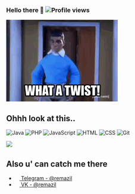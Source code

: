 ### Hello there 👋 ![Profile views](https://gpvc.arturio.dev/remazil)

![1ATP.gif](https://github.com/remazil/remazil/raw/main/1ATP.gif)

## Ohhh look at this..

![Java](https://img.shields.io/badge/-Java-%23da5341?logo=Oracle&logoColor=white&style=flat-square) ![PHP](https://img.shields.io/badge/-PHP-%230075a8?logo=PHP&logoColor=white&style=flat-square) ![JavaScript](https://img.shields.io/badge/-JavaScript-%23e9d54c?logo=javascript&logoColor=white&style=flat-square) ![HTML](https://img.shields.io/badge/-HTML-%23de4b25?logo=html5&logoColor=white&style=flat-square) ![CSS](https://img.shields.io/badge/-CSS-%230174b8?logo=css3&logoColor=white&style=flat-square) ![Git](https://img.shields.io/badge/-Git-%23ea4f32?logo=git&logoColor=white&style=flat-square)

<img src="https://github-readme-stats.vercel.app/api?username=remazil&show_icons=true&count_private=true&theme=tokyonight">

## Also u' can catch me there
- <a href="https://t.me/remazil"><img src="https://upload.wikimedia.org/wikipedia/commons/thumb/5/5a/Telegram_2019_simple_logo.svg/240px-Telegram_2019_simple_logo.svg.png" width=12 height=12 /> Telegram - @remazil</a>
- <a href="https://vk.com/remazil"><img src="https://upload.wikimedia.org/wikipedia/commons/thumb/f/f3/VK_Compact_Logo_%282021-present%29.svg/48px-VK_Compact_Logo_%282021-present%29.svg.png" width=12 height=12 /> VK - @remazil</a>


